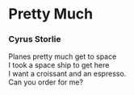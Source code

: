 # Pretty Much
### Cyrus Storlie

Planes pretty much get to space  
I took a space ship to get here  
I want a croissant and an espresso.  
Can you order for me?
